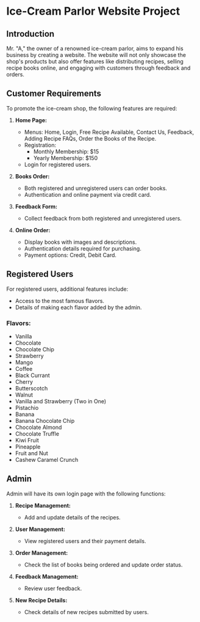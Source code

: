 # Ice-Cream Parlor Website Project

## Introduction

Mr. "A," the owner of a renowned ice-cream parlor, aims to expand his business by creating a website. The website will not only showcase the shop's products but also offer features like distributing recipes, selling recipe books online, and engaging with customers through feedback and orders.

## Customer Requirements

To promote the ice-cream shop, the following features are required:

1. **Home Page:**
   - Menus: Home, Login, Free Recipe Available, Contact Us, Feedback, Adding Recipe FAQs, Order the Books of the Recipe.
   - Registration:
     - Monthly Membership: $15
     - Yearly Membership: $150
   - Login for registered users.

2. **Books Order:**
   - Both registered and unregistered users can order books.
   - Authentication and online payment via credit card.

3. **Feedback Form:**
   - Collect feedback from both registered and unregistered users.

4. **Online Order:**
   - Display books with images and descriptions.
   - Authentication details required for purchasing.
   - Payment options: Credit, Debit Card.



## Registered Users

For registered users, additional features include:
- Access to the most famous flavors.
- Details of making each flavor added by the admin.

### Flavors:
- Vanilla
- Chocolate
- Chocolate Chip
- Strawberry
- Mango
- Coffee
- Black Currant
- Cherry
- Butterscotch
- Walnut
- Vanilla and Strawberry (Two in One)
- Pistachio
- Banana
- Banana Chocolate Chip
- Chocolate Almond
- Chocolate Truffle
- Kiwi Fruit
- Pineapple
- Fruit and Nut
- Cashew Caramel Crunch

## Admin

Admin will have its own login page with the following functions:

1. **Recipe Management:**
   - Add and update details of the recipes.

2. **User Management:**
   - View registered users and their payment details.

3. **Order Management:**
   - Check the list of books being ordered and update order status.

4. **Feedback Management:**
   - Review user feedback.

5. **New Recipe Details:**
   - Check details of new recipes submitted by users.

